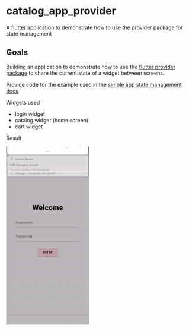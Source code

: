 # catalog_app_provider

A flutter application to demonstrate how to use the provider package for state management

## Goals
Building an application to demonstrate how to use the [flutter provider package](https://pub.dev/packages/provider) to share the current state of a widget between screens.

Provide code for the example used in the [simple app state management docs](https://flutter.dev/docs/development/data-and-backend/state-mgmt/simple)

Widgets used
  - login widget
  - catalog widget (home screen)
  - cart widget
  
Result

![Flutter provider demo](demo/demo.gif)
